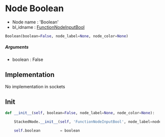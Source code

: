 # Node Boolean

- Node name : 'Boolean'
- bl_idname : [FunctionNodeInputBool](https://docs.blender.org/api/current/bpy.types.{bl_idname}.html)


``` python
Boolean(boolean=False, node_label=None, node_color=None)
```
##### Arguments

- boolean : False

## Implementation

No implementation in sockets

## Init

``` python
def __init__(self, boolean=False, node_label=None, node_color=None):

    StackedNode.__init__(self, 'FunctionNodeInputBool', node_label=node_label, node_color=node_color)

    self.boolean         = boolean
```
